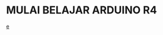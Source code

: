 # MULAI BELAJAR ARDUINO R4

[e](https://arduinogetstarted.com/tutorials/arduino-uno-r4-led-matrix-displays-number-character)

